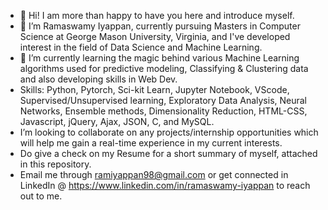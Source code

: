 - 👋 Hi! I am more than happy to have you here and introduce myself.
- 👀 I’m Ramaswamy Iyappan, currently pursuing Masters in Computer Science at George Mason University, Virginia, and I've developed interest in the field of Data Science and Machine Learning.
- 🌱 I’m currently learning the magic behind various Machine Learning algorithms used for predictive modeling, Classifying & Clustering data and also developing skills in Web Dev.
- Skills: Python, Pytorch, Sci-kit Learn, Jupyter Notebook, VScode, Supervised/Unsupervised learning, Exploratory Data Analysis, Neural Networks, Ensemble methods, Dimensionality Reduction, HTML-CSS, Javascript, jQuery, Ajax, JSON, C, and MySQL.
- I’m looking to collaborate on any projects/internship opportunities which will help me gain a real-time experience in my current interests.
- Do give a check on my Resume for a short summary of myself, attached in this repository.
- Email me through ramiyappan98@gmail.com or get connected in LinkedIn @ https://www.linkedin.com/in/ramaswamy-iyappan to reach out to me.

<!---
ramiyappan/ramiyappan is a ✨ special ✨ repository because its `README.md` (this file) appears on your GitHub profile.
You can click the Preview link to take a look at your changes.
--->
